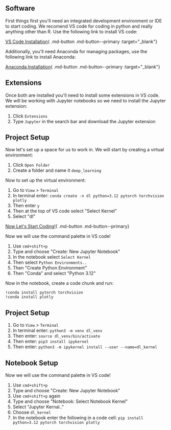 ## Software

First things first you'll need an integrated development environment or IDE to start coding. We recomend VS code for coding in python and really anything other than R. Use the following link to install VS code:

[VS Code Installation](https://code.visualstudio.com/download){ .md-button .md-button--primary :target="_blank"}

Additionally, you'll need Anaconda for managing packages, use the following link to install Anaconda:

 [Anaconda Installation](https://docs.anaconda.com/anaconda/install/){ .md-button .md-button--primary :target="_blank"}

## Extensions

Once both are installed you'll need to install some extensions in VS code. We will be working with Jupyter notebooks so we need to install the Jupyter extension:

1. Click `Extensions`
2. Type `Jupyter` in the search bar and download the Jupyter extension

## Project Setup

Now let's set up a space for us to work in. We will start by creating a virtual environment:

1. Click `Open Folder`
2. Create a folder and name it `deep_learning`

Now to set up the virtual environment:

1. Go to `View` > `Terminal`
2. In terminal enter: `conda create -n dl python=3.12 pytorch torchvision plotly`
3. Then enter `y`
4. Then at the top of VS code select "Select Kernel"
5. Select "dl"

[Now Let's Start Coding!](/machine_learning/deep_learning/01_basics.md){ .md-button .md-button--primary}

Now we will use the command palette in VS code!

1. Use `cmd+shift+p`
2. Type and choose "Create: New Jupyter Notebook"
3. In the notebook select `Select Kernel`
4. Then select `Python Environments..`
5. Then "Create Python Environment"
6. Then "Conda" and select "Python 3.12"

Now in the notebook, create a code chunk and run:

```
!conda install pytorch torchvision
!conda install plotly
```


## Project Setup

1. Go to `View` > `Terminal`
2. In terminal enter: `python3 -m venv dl_venv`
3. Then enter: `source dl_venv/bin/activate`
4. Then enter: `pip3 install ipykernel`
5. Then enter: `python3 -m ipykernel install --user --name=dl_kernel`

## Notebook Setup

Now we will use the command palette in VS code!

1. Use `cmd+shift+p`
2. Type and choose "Create: New Jupyter Notebook"
3. Use `cmd+shift+p` again
4. Type and choose "Notebook: Select Notebook Kernel"
5. Select "Jupyter Kernal.."
6. Choose `dl_kernel`
7. In the notebook enter the following in a code cell: `pip install python=3.12 pytorch torchvision plotly`
